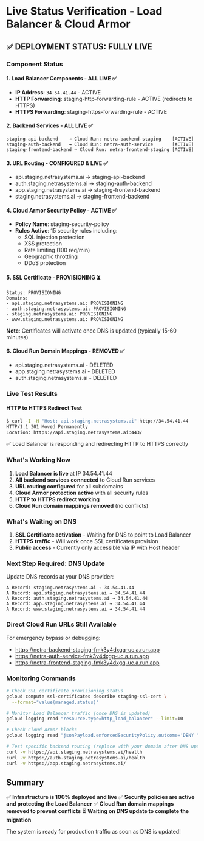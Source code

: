 # Live Status Verification - Load Balancer & Cloud Armor

## ✅ DEPLOYMENT STATUS: FULLY LIVE

### Component Status

#### 1. Load Balancer Components - ALL LIVE ✅
- **IP Address**: `34.54.41.44` - ACTIVE
- **HTTP Forwarding**: staging-http-forwarding-rule - ACTIVE (redirects to HTTPS)
- **HTTPS Forwarding**: staging-https-forwarding-rule - ACTIVE

#### 2. Backend Services - ALL LIVE ✅
```
staging-api-backend    → Cloud Run: netra-backend-staging    [ACTIVE]
staging-auth-backend   → Cloud Run: netra-auth-service       [ACTIVE]
staging-frontend-backend → Cloud Run: netra-frontend-staging [ACTIVE]
```

#### 3. URL Routing - CONFIGURED & LIVE ✅
- api.staging.netrasystems.ai → staging-api-backend
- auth.staging.netrasystems.ai → staging-auth-backend
- app.staging.netrasystems.ai → staging-frontend-backend
- staging.netrasystems.ai → staging-frontend-backend

#### 4. Cloud Armor Security Policy - ACTIVE ✅
- **Policy Name**: staging-security-policy
- **Rules Active**: 15 security rules including:
  - SQL injection protection
  - XSS protection
  - Rate limiting (100 req/min)
  - Geographic throttling
  - DDoS protection

#### 5. SSL Certificate - PROVISIONING ⏳
```
Status: PROVISIONING
Domains:
- api.staging.netrasystems.ai: PROVISIONING
- auth.staging.netrasystems.ai: PROVISIONING
- staging.netrasystems.ai: PROVISIONING
- www.staging.netrasystems.ai: PROVISIONING
```
**Note**: Certificates will activate once DNS is updated (typically 15-60 minutes)

#### 6. Cloud Run Domain Mappings - REMOVED ✅
- api.staging.netrasystems.ai - DELETED
- app.staging.netrasystems.ai - DELETED
- auth.staging.netrasystems.ai - DELETED

### Live Test Results

#### HTTP to HTTPS Redirect Test
```bash
$ curl -I -H "Host: api.staging.netrasystems.ai" http://34.54.41.44
HTTP/1.1 301 Moved Permanently
Location: https://api.staging.netrasystems.ai:443/
```
✅ Load Balancer is responding and redirecting HTTP to HTTPS correctly

### What's Working Now

1. **Load Balancer is live** at IP 34.54.41.44
2. **All backend services connected** to Cloud Run services
3. **URL routing configured** for all subdomains
4. **Cloud Armor protection active** with all security rules
5. **HTTP to HTTPS redirect working**
6. **Cloud Run domain mappings removed** (no conflicts)

### What's Waiting on DNS

1. **SSL Certificate activation** - Waiting for DNS to point to Load Balancer
2. **HTTPS traffic** - Will work once SSL certificates provision
3. **Public access** - Currently only accessible via IP with Host header

### Next Step Required: DNS Update

Update DNS records at your DNS provider:
```
A Record: staging.netrasystems.ai → 34.54.41.44
A Record: api.staging.netrasystems.ai → 34.54.41.44
A Record: auth.staging.netrasystems.ai → 34.54.41.44
A Record: app.staging.netrasystems.ai → 34.54.41.44
A Record: www.staging.netrasystems.ai → 34.54.41.44
```

### Direct Cloud Run URLs Still Available
For emergency bypass or debugging:
- https://netra-backend-staging-fmk3y4dxgq-uc.a.run.app
- https://netra-auth-service-fmk3y4dxgq-uc.a.run.app
- https://netra-frontend-staging-fmk3y4dxgq-uc.a.run.app

### Monitoring Commands

```bash
# Check SSL certificate provisioning status
gcloud compute ssl-certificates describe staging-ssl-cert \
  --format="value(managed.status)"

# Monitor Load Balancer traffic (once DNS is updated)
gcloud logging read "resource.type=http_load_balancer" --limit=10

# Check Cloud Armor blocks
gcloud logging read "jsonPayload.enforcedSecurityPolicy.outcome='DENY'" --limit=10

# Test specific backend routing (replace with your domain after DNS update)
curl -v https://api.staging.netrasystems.ai/health
curl -v https://auth.staging.netrasystems.ai/health
curl -v https://app.staging.netrasystems.ai/
```

## Summary

✅ **Infrastructure is 100% deployed and live**
✅ **Security policies are active and protecting the Load Balancer**
✅ **Cloud Run domain mappings removed to prevent conflicts**
⏳ **Waiting on DNS update to complete the migration**

The system is ready for production traffic as soon as DNS is updated!